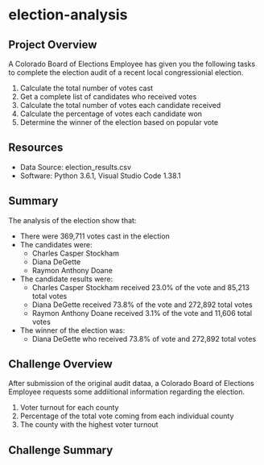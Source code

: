 # election-analysis

## Project Overview
A Colorado Board of Elections Employee has given you the following tasks to complete the election audit of a recent local congressionial election.

1. Calculate the total number of votes cast
2. Get a complete list of candidates who received votes
3. Calculate the total number of votes each candidate received
4. Calculate the percentage of votes each candidate won
5. Determine the winner of the election based on popular vote

## Resources
- Data Source: election_results.csv
- Software: Python 3.6.1, Visual Studio Code 1.38.1

## Summary
The analysis of the election show that:
* There were 369,711 votes cast in the election
* The candidates were:
    * Charles Casper Stockham
    * Diana DeGette
    * Raymon Anthony Doane
* The candidate results were:
    * Charles Casper Stockham received 23.0% of the vote and 85,213 total votes
    * Diana DeGette received 73.8% of the vote and 272,892 total votes
    * Raymon Anthony Doane received 3.1% of the vote and 11,606 total votes
* The winner of the election was:
    * Diana DeGette who received 73.8% of vote and 272,892 total votes

## Challenge Overview
After submission of the original audit dataa, a Colorado Board of Elections Employee requests some addiitional information regarding the election.

1. Voter turnout for each county
2. Percentage of the total vote coming from each individual county
3. The county with the highest voter turnout

## Challenge Summary 
